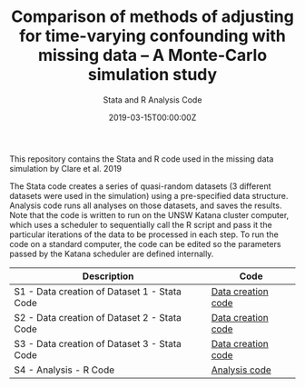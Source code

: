 ﻿---
title: 'Comparison of methods of adjusting for time-varying confounding with missing data – A Monte-Carlo simulation study'
subtitle: 'Stata and R Analysis Code'
summary: Stata and R Analysis Code
authors:
- admin
tags:
- Monte-Carlo simulation study
- Causal inference
categories: []
date: "2019-03-15T00:00:00Z"
lastmod: "2019-03-22T00:00:00Z"
featured: false
draft: false
image:
  placement: 2
  caption: ""
  focal_point: ""
  preview_only: false
projects:
- Causal inference
---

This repository contains the Stata and R code used in the missing data simulation by Clare et al. 2019

The Stata code creates a series of quasi-random datasets (3 different datasets were used in the simulation) using a pre-specified data structure.
Analysis code runs all analyses on those datasets, and saves the results. Note that the code is written to run on the UNSW Katana cluster computer, which uses a scheduler to sequentially call the R script and pass it the particular iterations of the data to be processed in each step. To run the code on a standard computer, the code can be edited so the parameters passed by the Katana scheduler are defined internally.

| Description | Code |
| --- | --- |
| S1 - Data creation of Dataset 1 - Stata Code | [Data creation code](Code/S1_data_creation_dataset1.do) |
| S2 - Data creation of Dataset 2 - Stata Code | [Data creation code](Code/S2_data_creation_dataset2.do) |
| S3 - Data creation of Dataset 3 - Stata Code | [Data creation code](Code/S3_data_creation_dataset3.do) |
| S4 - Analysis - R Code | [Analysis code](Code/S4_analysis_code.R) |en ML, van der Laan MJ. ltmle: An R Package Implementing Targeted Minimum Loss-Based Estimation for Longitudinal Data. Journal of Statistical Software. 2017;81(1):1-21.